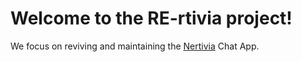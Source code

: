 # Welcome to the RE-rtivia project!
We focus on reviving and maintaining the [Nertivia](https://github.com/Nertivia) Chat App.
